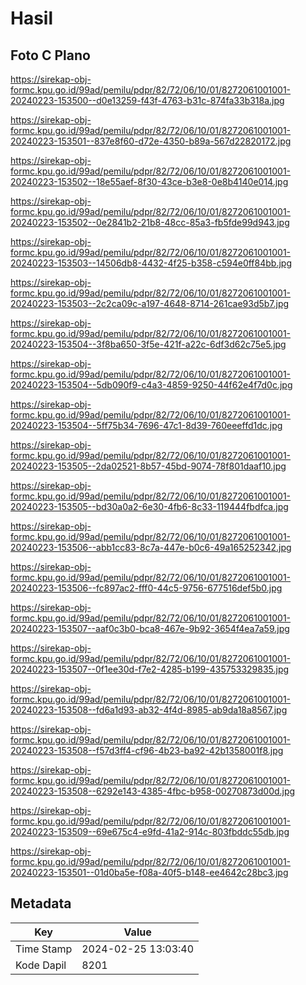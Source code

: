 # Hasil

## Foto C Plano

https://sirekap-obj-formc.kpu.go.id/99ad/pemilu/pdpr/82/72/06/10/01/8272061001001-20240223-153500--d0e13259-f43f-4763-b31c-874fa33b318a.jpg

https://sirekap-obj-formc.kpu.go.id/99ad/pemilu/pdpr/82/72/06/10/01/8272061001001-20240223-153501--837e8f60-d72e-4350-b89a-567d22820172.jpg

https://sirekap-obj-formc.kpu.go.id/99ad/pemilu/pdpr/82/72/06/10/01/8272061001001-20240223-153502--18e55aef-8f30-43ce-b3e8-0e8b4140e014.jpg

https://sirekap-obj-formc.kpu.go.id/99ad/pemilu/pdpr/82/72/06/10/01/8272061001001-20240223-153502--0e2841b2-21b8-48cc-85a3-fb5fde99d943.jpg

https://sirekap-obj-formc.kpu.go.id/99ad/pemilu/pdpr/82/72/06/10/01/8272061001001-20240223-153503--14506db8-4432-4f25-b358-c594e0ff84bb.jpg

https://sirekap-obj-formc.kpu.go.id/99ad/pemilu/pdpr/82/72/06/10/01/8272061001001-20240223-153503--2c2ca09c-a197-4648-8714-261cae93d5b7.jpg

https://sirekap-obj-formc.kpu.go.id/99ad/pemilu/pdpr/82/72/06/10/01/8272061001001-20240223-153504--3f8ba650-3f5e-421f-a22c-6df3d62c75e5.jpg

https://sirekap-obj-formc.kpu.go.id/99ad/pemilu/pdpr/82/72/06/10/01/8272061001001-20240223-153504--5db090f9-c4a3-4859-9250-44f62e4f7d0c.jpg

https://sirekap-obj-formc.kpu.go.id/99ad/pemilu/pdpr/82/72/06/10/01/8272061001001-20240223-153504--5ff75b34-7696-47c1-8d39-760eeeffd1dc.jpg

https://sirekap-obj-formc.kpu.go.id/99ad/pemilu/pdpr/82/72/06/10/01/8272061001001-20240223-153505--2da02521-8b57-45bd-9074-78f801daaf10.jpg

https://sirekap-obj-formc.kpu.go.id/99ad/pemilu/pdpr/82/72/06/10/01/8272061001001-20240223-153505--bd30a0a2-6e30-4fb6-8c33-119444fbdfca.jpg

https://sirekap-obj-formc.kpu.go.id/99ad/pemilu/pdpr/82/72/06/10/01/8272061001001-20240223-153506--abb1cc83-8c7a-447e-b0c6-49a165252342.jpg

https://sirekap-obj-formc.kpu.go.id/99ad/pemilu/pdpr/82/72/06/10/01/8272061001001-20240223-153506--fc897ac2-fff0-44c5-9756-677516def5b0.jpg

https://sirekap-obj-formc.kpu.go.id/99ad/pemilu/pdpr/82/72/06/10/01/8272061001001-20240223-153507--aaf0c3b0-bca8-467e-9b92-3654f4ea7a59.jpg

https://sirekap-obj-formc.kpu.go.id/99ad/pemilu/pdpr/82/72/06/10/01/8272061001001-20240223-153507--0f1ee30d-f7e2-4285-b199-435753329835.jpg

https://sirekap-obj-formc.kpu.go.id/99ad/pemilu/pdpr/82/72/06/10/01/8272061001001-20240223-153508--fd6a1d93-ab32-4f4d-8985-ab9da18a8567.jpg

https://sirekap-obj-formc.kpu.go.id/99ad/pemilu/pdpr/82/72/06/10/01/8272061001001-20240223-153508--f57d3ff4-cf96-4b23-ba92-42b1358001f8.jpg

https://sirekap-obj-formc.kpu.go.id/99ad/pemilu/pdpr/82/72/06/10/01/8272061001001-20240223-153508--6292e143-4385-4fbc-b958-00270873d00d.jpg

https://sirekap-obj-formc.kpu.go.id/99ad/pemilu/pdpr/82/72/06/10/01/8272061001001-20240223-153509--69e675c4-e9fd-41a2-914c-803fbddc55db.jpg

https://sirekap-obj-formc.kpu.go.id/99ad/pemilu/pdpr/82/72/06/10/01/8272061001001-20240223-153501--01d0ba5e-f08a-40f5-b148-ee4642c28bc3.jpg


## Metadata

| Key        | Value               |
| ---------- | ------------------- |
| Time Stamp | 2024-02-25 13:03:40 |
| Kode Dapil | 8201                |



